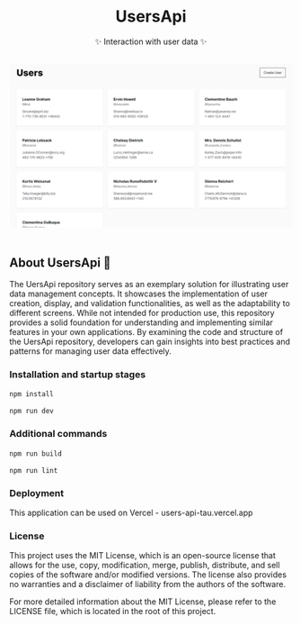 <div align="center">

# UsersApi

✨ Interaction with user data ✨

</div>

</br>
<div align="center">
  <img width="auto" src="demo/demo.png" />
</div>
</br>

## About UsersApi 📰

The UersApi repository serves as an exemplary solution for illustrating user data management concepts. It showcases the implementation of user creation, display, and validation functionalities, as well as the adaptability to different screens. While not intended for production use, this repository provides a solid foundation for understanding and implementing similar features in your own applications. By examining the code and structure of the UersApi repository, developers can gain insights into best practices and patterns for managing user data effectively.

### Installation and startup stages
```
npm install
```
```
npm run dev
```

### Additional commands
```
npm run build
```
```
npm run lint
```


### Deployment
This application can be used on Vercel - users-api-tau.vercel.app

### License
This project uses the MIT License, which is an open-source license that allows for the use, copy, modification, merge, publish, distribute, and sell copies of the software and/or modified versions. The license also provides no warranties and a disclaimer of liability from the authors of the software.

For more detailed information about the MIT License, please refer to the LICENSE file, which is located in the root of this project.

